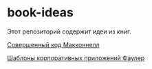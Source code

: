 # book-ideas

Этот репозиторий содержит идеи из книг.

[Совершенный код Макконнелл](https://github.com/abtv/book-ideas/blob/master/code_complete_mcconnell.md)

[Шаблоны корпоративных приложений Фаулер](https://github.com/abtv/book-ideas/blob/master/patterns_of_enterprise_application_architecture_fowler.md)
